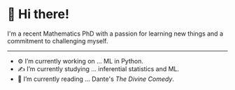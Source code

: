 # 👋 Hi there!

I'm a recent Mathematics PhD with a passion for learning new things and a commitment to challenging myself.  


---
- ⚙️ I’m currently working on ... ML in Python.
- ✍️ I’m currently studying ... inferential statistics and ML.
- 📖 I’m currently reading ... Dante's *The Divine Comedy*.

<!---
DevinGent/DevinGent is a ✨ special ✨ repository because its `README.md` (this file) appears on your GitHub profile.
You can click the Preview link to take a look at your changes.
--->
